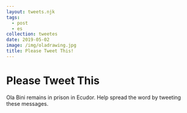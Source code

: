 ```yaml
---
layout: tweets.njk
tags:
  - post
  - es
collection: tweetes
date: 2019-05-02
image: /img/oladrawing.jpg
title: Please Tweet This!
---
```

# Please Tweet This

Ola Bini remains in prison in Ecudor. Help spread the word by tweeting these messages.
